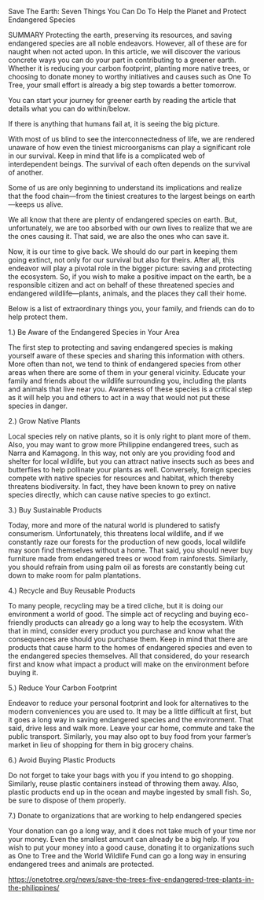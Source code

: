 Save The Earth: Seven Things You Can Do To Help the Planet and Protect Endangered Species

SUMMARY
Protecting the earth, preserving its resources, and saving endangered species are all noble endeavors. However, all of these are for naught when not acted upon. In this article, we will discover the various concrete ways you can do your part in contributing to a greener earth. Whether it is reducing your carbon footprint, planting more native trees, or choosing to donate money to worthy initiatives and causes such as One To Tree, your small effort is already a big step towards a better tomorrow.

You can start your journey for greener earth by reading the article that details what you can do within/below.

If there is anything that humans fail at, it is seeing the big picture. 

With most of us blind to see the interconnectedness of life, we are rendered unaware of how even the tiniest microorganisms can play a significant role in our survival. Keep in mind that life is a complicated web of interdependent beings. The survival of each often depends on the survival of another. 

Some of us are only beginning to understand its implications and realize that the food chain—from the tiniest creatures to the largest beings on earth—keeps us alive. 

We all know that there are plenty of endangered species on earth. But, unfortunately, we are too absorbed with our own lives to realize that we are the ones causing it. That said, we are also the ones who can save it. 

Now, it is our time to give back. We should do our part in keeping them going extinct, not only for our survival but also for theirs. After all, this endeavor will play a pivotal role in the bigger picture: saving and protecting the ecosystem. So, if you wish to make a positive impact on the earth, be a responsible citizen and act on behalf of these threatened species and endangered wildlife—plants, animals, and the places they call their home. 

Below is a list of extraordinary things you, your family, and friends can do to help protect them. 


1.) Be Aware of the Endangered Species in Your Area

The first step to protecting and saving endangered species is making yourself aware of these species and sharing this information with others. More often than not, we tend to think of endangered species from other areas when there are some of them in your general vicinity. Educate your family and friends about the wildlife surrounding you, including the plants and animals that live near you. Awareness of these species is a critical step as it will help you and others to act in a way that would not put these species in danger. 

2.) Grow Native Plants

Local species rely on native plants, so it is only right to plant more of them. Also, you may want to grow more Philippine endangered trees, such as Narra and Kamagong. In this way, not only are you providing food and shelter for local wildlife, but you can attract native insects such as bees and butterflies to help pollinate your plants as well. Conversely, foreign species compete with native species for resources and habitat, which thereby threatens biodiversity. In fact, they have been known to prey on native species directly, which can cause native species to go extinct. 

3.) Buy Sustainable Products

Today, more and more of the natural world is plundered to satisfy consumerism. Unfortunately, this threatens local wildlife, and if we constantly raze our forests for the production of new goods, local wildlife may soon find themselves without a home. That said, you should never buy furniture made from endangered trees or wood from rainforests. Similarly, you should refrain from using palm oil as forests are constantly being cut down to make room for palm plantations. 

4.) Recycle and Buy Reusable Products 

To many people, recycling may be a tired cliche, but it is doing our environment a world of good. The simple act of recycling and buying eco-friendly products can already go a long way to help the ecosystem. With that in mind, consider every product you purchase and know what the consequences are should you purchase them. Keep in mind that there are products that cause harm to the homes of endangered species and even to the endangered species themselves. All that considered, do your research first and know what impact a product will make on the environment before buying it. 

5.) Reduce Your Carbon Footprint 

Endeavor to reduce your personal footprint and look for alternatives to the modern conveniences you are used to. It may be a little difficult at first, but it goes a long way in saving endangered species and the environment. That said, drive less and walk more. Leave your car home, commute and take the public transport. Similarly, you may also opt to buy food from your farmer’s market in lieu of shopping for them in big grocery chains. 

6.) Avoid Buying Plastic Products 

Do not forget to take your bags with you if you intend to go shopping. Similarly, reuse plastic containers instead of throwing them away. Also, plastic products end up in the ocean and maybe ingested by small fish. So, be sure to dispose of them properly. 

7.) Donate to organizations that are working to help endangered species 

Your donation can go a long way, and it does not take much of your time nor your money. Even the smallest amount can already be a big help. If you wish to put your money into a good cause, donating it to organizations such as One to Tree and the World Wildlife Fund can go a long way in ensuring endangered trees and animals are protected. 


https://onetotree.org/news/save-the-trees-five-endangered-tree-plants-in-the-philippines/
